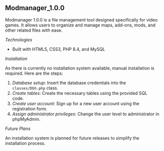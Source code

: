 ## Modmanager_1.0.0

Modmanager 1.0.0 is a file management tool designed specifically for video games. It allows users to organize and manage maps, add-ons, mods, and other related files with ease.

*Technologies*

- Built with HTML5, CSS3, PHP 8.4, and MySQL

*Installation*

As there is currently no installation system available, manual installation is required. Here are the steps:

1. *Database setup*: Insert the database credentials into the `classes/Dbh.php` class.
2. *Create tables*: Create the necessary tables using the provided SQL code.
3. *Create user account*: Sign up for a new user account using the registration form.
4. *Assign administrator privileges*: Change the user level to administrator in phpMyAdmin.

*Future Plans*

An installation system is planned for future releases to simplify the installation process.

